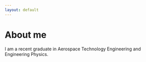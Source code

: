 ```yaml
---
layout: default
---
```


# About me

I am a recent graduate in Aerospace Technology Engineering and Engineering Physics.